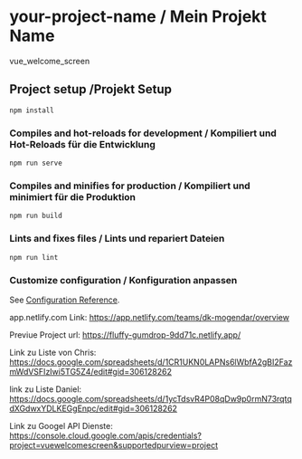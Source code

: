 # your-project-name / Mein Projekt Name
vue_welcome_screen
## Project setup /Projekt Setup
```
npm install
```

### Compiles and hot-reloads for development / Kompiliert und Hot-Reloads für die Entwicklung
```
npm run serve
```

### Compiles and minifies for production / Kompiliert und minimiert für die Produktion 
```
npm run build
```

### Lints and fixes files / Lints und repariert Dateien
```
npm run lint
```

### Customize configuration / Konfiguration anpassen
See [Configuration Reference](https://cli.vuejs.org/config/).

app.netlify.com Link:
https://app.netlify.com/teams/dk-mogendar/overview

Previue Project url:
https://fluffy-gumdrop-9dd71c.netlify.app/

Link zu Liste von Chris:
https://docs.google.com/spreadsheets/d/1CR1UKN0LAPNs6lWbfA2gBI2FazmWdVSFIzIwi5TG5Z4/edit#gid=306128262

link zu Liste Daniel:
https://docs.google.com/spreadsheets/d/1ycTdsvR4P08qDw9p0rmN73rqtqdXGdwxYDLKEGgEnpc/edit#gid=306128262

Link zu Googel API Dienste:
https://console.cloud.google.com/apis/credentials?project=vuewelcomescreen&supportedpurview=project

